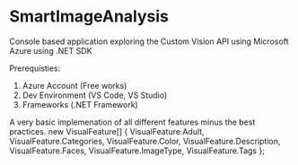 # SmartImageAnalysis
Console based application exploring the Custom Vision API using Microsoft Azure using .NET SDK

Prerequisties:
1. Azure Account (Free works)
2. Dev Environment (VS Code, VS Studio)
3. Frameworks (.NET Framework)

A very basic implemenation of all different features minus the best practices.
new VisualFeature[]
            {
                VisualFeature.Adult,
                VisualFeature.Categories,
                VisualFeature.Color,
                VisualFeature.Description,
                VisualFeature.Faces,
                VisualFeature.ImageType,
                VisualFeature.Tags
            };
